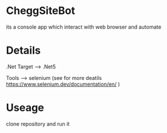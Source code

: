 # CheggSiteBot
its a console app which interact with web browser and automate

# Details

.Net Target --> .Net5

Tools --> selenium  (see for more deatils https://www.selenium.dev/documentation/en/ )

# Useage

clone repository and run it

